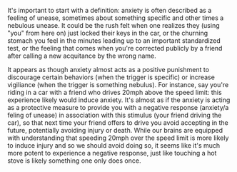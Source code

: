 It's important to start with a definition: anxiety is often described as a feeling of unease, sometimes about something specific and other times a nebulous unease. It could be the rush felt when one realizes they (using "you" from here on) just locked their keys in the car, or the churning stomach you feel in the minutes leading up to an important standardized test, or the feeling that comes when you're corrected publicly by a friend after calling a new acquitance by the wrong name. 

It appears as though anxiety almost acts as a positive punishment to discourage certain behaviors (when the trigger is specific) or increase vigiliance (when the trigger is something nebulus). For instance, say you're riding in a car with a friend who drives 20mph above the speed limit: this experience likely would induce anxiety. It's almost as if the anxiety is acting as a protective measure to provide you with a negative response (anxiety/a feling of unease) in association with this stimulus (your friend driving the car), so that next time your friend offers to drive you avoid accepting in the future, potentially avoiding injury or death. While our brains are equipped with understanding that speeding 20mph over the speed limit is more likely to induce injury and so we should avoid doing so, it seems like it's much more potent to experience a negative response, just like touching a hot stove is likely something one only does once. 
